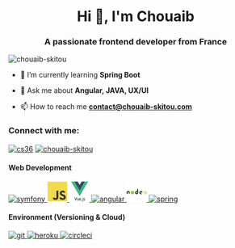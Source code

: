 <h1 align="center">Hi 👋, I'm Chouaib</h1>
<h3 align="center">A passionate frontend developer from France</h3>

<p align="left"> <img src="https://komarev.com/ghpvc/?username=chouaib-skitou&label=Profile%20views&color=0e75b6&style=flat" alt="chouaib-skitou" /> </p>


- 🌱 I’m currently learning **Spring Boot**

- 💬 Ask me about **Angular, JAVA, UX/UI**

- 📫 How to reach me **contact@chouaib-skitou.com**

<h3 align="left">Connect with me:</h3>
<p align="left">
<a href="https://codepen.io/cs36" target="blank"><img align="center" src="https://raw.githubusercontent.com/rahuldkjain/github-profile-readme-generator/master/src/images/icons/Social/codepen.svg" alt="cs36" height="30" width="40" /></a>
<a href="https://linkedin.com/in/chouaib-skitou" target="blank"><img align="center" src="https://raw.githubusercontent.com/rahuldkjain/github-profile-readme-generator/master/src/images/icons/Social/linked-in-alt.svg" alt="chouaib-skitou" height="30" width="40" /></a>
</p>

<h4>Web Development</h4>
<p align="left">
  <a href="https://symfony.com" target="_blank" rel="noreferrer"> <img src="https://symfony.com/logos/symfony_black_03.svg" alt="symfony" width="40" height="40"/> </a>
  <a href="https://developer.mozilla.org/en-US/docs/Web/JavaScript" target="_blank" rel="noreferrer"> <img src="https://raw.githubusercontent.com/devicons/devicon/master/icons/javascript/javascript-original.svg" alt="javascript" width="40" height="40"/> </a>
  <a href="https://vuejs.org/" target="_blank" rel="noreferrer"> <img src="https://raw.githubusercontent.com/devicons/devicon/master/icons/vuejs/vuejs-original-wordmark.svg" alt="vuejs" width="40" height="40"/> </a>
  <a href="https://angular.io" target="_blank" rel="noreferrer"> <img src="https://angular.io/assets/images/logos/angular/angular.svg" alt="angular" width="40" height="40"/> </a>
  <a href="https://nodejs.org" target="_blank" rel="noreferrer"> <img src="https://raw.githubusercontent.com/devicons/devicon/master/icons/nodejs/nodejs-original-wordmark.svg" alt="nodejs" width="40" height="40"/> </a>
  <a href="https://www.typescriptlang.org/" target="_blank" rel="noreferrer"> <!-- TypeScript Icon URL --> </a>
  <a href="https://spring.io/" target="_blank" rel="noreferrer"> <img src="https://www.vectorlogo.zone/logos/springio/springio-icon.svg" alt="spring" width="40" height="40"/> </a>
</p>

<h4>Environment (Versioning & Cloud)</h4>
<p align="left">
  <a href="https://bitbucket.org/" target="_blank" rel="noreferrer"> <!-- BitBucket Icon URL --> </a>
  <a href="https://www.atlassian.com/software/jira" target="_blank" rel="noreferrer"> <!-- Jira Icon URL --> </a>
  <a href="https://git-scm.com/" target="_blank" rel="noreferrer"> <img src="https://www.vectorlogo.zone/logos/git-scm/git-scm-icon.svg" alt="git" width="40" height="40"/> </a>
  <a href="https://github.com" target="_blank" rel="noreferrer"> <!-- GitHub Icon URL --> </a>
  <a href="https://heroku.com" target="_blank" rel="noreferrer"> <img src="https://www.vectorlogo.zone/logos/heroku/heroku-icon.svg" alt="heroku" width="40" height="40"/> </a>
  <a href="https://www.docker.com/" target="_blank" rel="noreferrer"> <!-- Docker Icon URL --> </a>
  <a href="https://circleci.com" target="_blank" rel="noreferrer"> <img src="https://www.vectorlogo.zone/logos/circleci/circleci-icon.svg" alt="circleci" width="40" height="40"/> </a>
</p>

<!--<p><img align="left" src="https://github-readme-stats.vercel.app/api/top-langs?username=chouaib-skitou&show_icons=true&locale=en&layout=compact" alt="chouaib-skitou" /></p>-->


